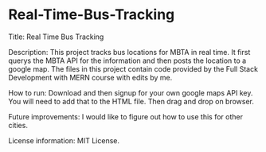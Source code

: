 # Real-Time-Bus-Tracking

Title: Real Time Bus Tracking

Description: This project tracks bus locations for MBTA in real time. It first querys the MBTA API for the information and then posts the location to a google map. The files in this project contain code provided by the Full Stack Development with MERN course with edits by me.

How to run: Download and then signup for your own google maps API key. You will need to add that to the HTML file. Then drag and drop on browser. 

Future improvements: I would like to figure out how to use this for other cities.

License information: MIT License.
